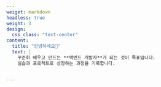 ```yaml
---
weiget: markdown       
headless: true
weight: 3             
design:
  css_class: "text-center"   
content:
  title: "안녕하세요👋"           
  text: |             
    꾸준히 배우고 만드는 **백엔드 개발자**가 되는 것이 목표입니다.  
    실습과 프로젝트로 성장하는 과정을 기록합니다.


---
```

